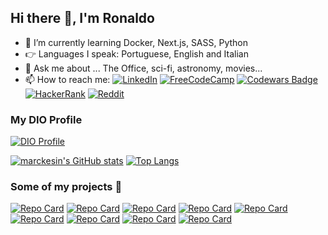 ## Hi there 👋, I'm Ronaldo

- 🌱 I’m currently learning Docker, Next.js, SASS, Python
- 👉 Languages I speak: Portuguese, English and Italian
- 💬 Ask me about ... The Office, sci-fi, astronomy, movies...
- 📫 How to reach me: [![LinkedIn](https://img.shields.io/badge/linkedin-%230077B5.svg?style=flat&logo=linkedin&logoColor=white)](https://www.linkedin.com/in/marckesin) [![FreeCodeCamp](https://img.shields.io/badge/Freecodecamp-%23123.svg?&style=flat&logo=freecodecamp&logoColor=green)](https://www.freecodecamp.org/marckesin) [![Codewars Badge](https://www.codewars.com/users/marckesin/badges/micro)](https://www.codewars.com/users/marckesin) [![HackerRank](https://img.shields.io/badge/-Hackerrank-2EC866?style=flat&logo=HackerRank&logoColor=white)](https://www.hackerrank.com/marckesin) [![Reddit](https://img.shields.io/badge/Reddit-FF4500?style=flat&logo=reddit&logoColor=white)](https://www.reddit.com/user/marckesin)

### My DIO Profile

[![DIO Profile](https://img.shields.io/badge/DIO_Profile-%230077B5.svg?style=flat&logo=dio&logoColor=white)](https://www.dio.me/users/marckesin)

[![marckesin's GitHub stats](https://github-readme-stats.vercel.app/api?username=marckesin&show_icons=true&theme=vue)](https://github.com/anuraghazra/github-readme-stats)
[![Top Langs](https://github-readme-stats.vercel.app/api/top-langs/?username=marckesin&layout=compact&langs_count=8&theme=vue)](https://github.com/anuraghazra/github-readme-stats)

### Some of my projects 🚧
[![Repo Card](https://github-readme-stats.vercel.app/api/pin/?username=marckesin&repo=Inspirational-Quotes&bg_color=000&border_color=30A3DC&show_icons=true&icon_color=30A3DC&title_color=E94D5F&text_color=FFF)](https://github.com/marckesin/Inspirational-Quotes) [![Repo Card](https://github-readme-stats.vercel.app/api/pin/?username=marckesin&repo=Tip-Calculator-App&bg_color=000&border_color=30A3DC&show_icons=true&icon_color=30A3DC&title_color=E94D5F&text_color=FFF)](https://github.com/marckesin/Tip-Calculator-App) [![Repo Card](https://github-readme-stats.vercel.app/api/pin/?username=marckesin&repo=Keeper-App&bg_color=000&border_color=30A3DC&show_icons=true&icon_color=30A3DC&title_color=E94D5F&text_color=FFF)](https://github.com/marckesin/Keeper-App) [![Repo Card](https://github-readme-stats.vercel.app/api/pin/?username=marckesin&repo=Advice-Generator-App&bg_color=000&border_color=30A3DC&show_icons=true&icon_color=30A3DC&title_color=E94D5F&text_color=FFF)](https://github.com/marckesin/Advice-Generator-App) [![Repo Card](https://github-readme-stats.vercel.app/api/pin/?username=marckesin&repo=Sunnyside-Agency-Landing-Page&bg_color=000&border_color=30A3DC&show_icons=true&icon_color=30A3DC&title_color=E94D5F&text_color=FFF)](https://github.com/marckesin/Sunnyside-Agency-Landing-Page) [![Repo Card](https://github-readme-stats.vercel.app/api/pin/?username=marckesin&repo=Four-card-feature-section&bg_color=000&border_color=30A3DC&show_icons=true&icon_color=30A3DC&title_color=E94D5F&text_color=FFF)](https://github.com/marckesin/Four-card-feature-section) [![Repo Card](https://github-readme-stats.vercel.app/api/pin/?username=marckesin&repo=Clipboard-Landing-Page&bg_color=000&border_color=30A3DC&show_icons=true&icon_color=30A3DC&title_color=E94D5F&text_color=FFF)](https://github.com/marckesin/Clipboard-Landing-Page) [![Repo Card](https://github-readme-stats.vercel.app/api/pin/?username=marckesin&repo=Codewars-Statistics&bg_color=000&border_color=30A3DC&show_icons=true&icon_color=30A3DC&title_color=E94D5F&text_color=FFF)](https://github.com/marckesin/Codewars-Statistics) [![Repo Card](https://github-readme-stats.vercel.app/api/pin/?username=marckesin&repo=Interactive-Pricing-Component&bg_color=000&border_color=30A3DC&show_icons=true&icon_color=30A3DC&title_color=E94D5F&text_color=FFF)](https://github.com/marckesin/Interactive-Pricing-Component)
